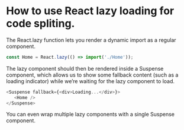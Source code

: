 # How to use React lazy loading for code spliting.

The React.lazy function lets you render a dynamic import as a regular component.

```js
const Home = React.lazy(() => import('./Home'));
```

The lazy component should then be rendered inside a Suspense component, which allows us to show some fallback content (such as a loading indicator) while we’re waiting for the lazy component to load.

```js
<Suspense fallback={<div>Loading...</div>}>
   <Home />
</Suspense>
```
You can even wrap multiple lazy components with a single Suspense component.
  
